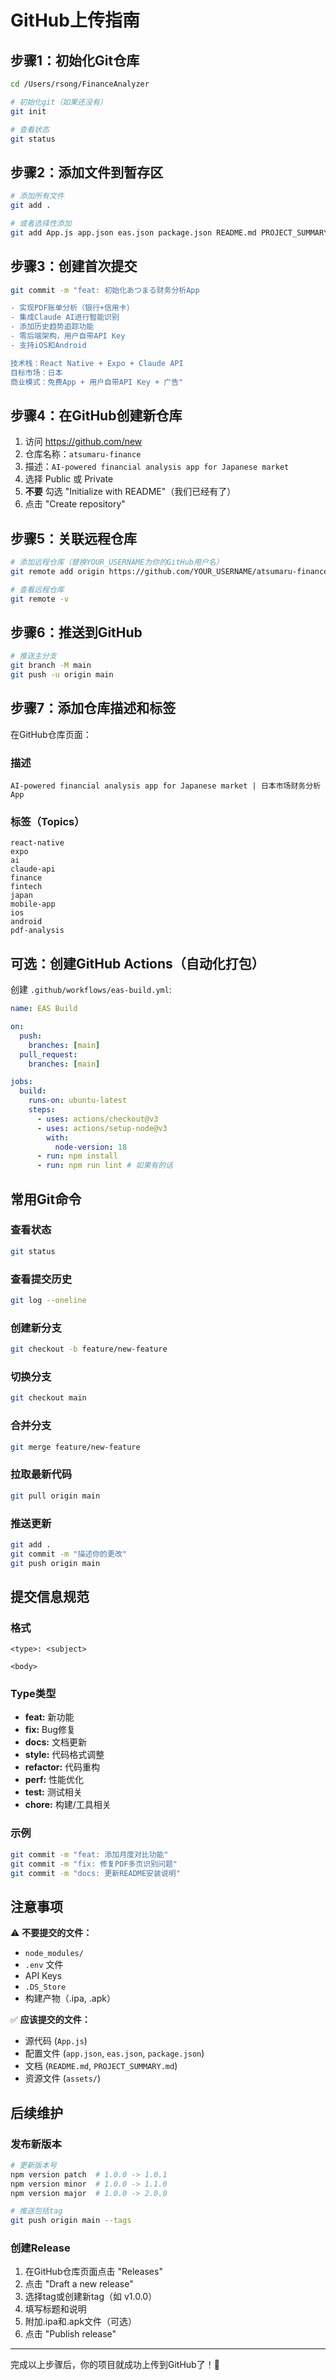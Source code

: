 # GitHub上传指南

## 步骤1：初始化Git仓库

```bash
cd /Users/rsong/FinanceAnalyzer

# 初始化git（如果还没有）
git init

# 查看状态
git status
```

## 步骤2：添加文件到暂存区

```bash
# 添加所有文件
git add .

# 或者选择性添加
git add App.js app.json eas.json package.json README.md PROJECT_SUMMARY.md
```

## 步骤3：创建首次提交

```bash
git commit -m "feat: 初始化あつまる财务分析App

- 实现PDF账单分析（银行+信用卡）
- 集成Claude AI进行智能识别
- 添加历史趋势追踪功能
- 零后端架构，用户自带API Key
- 支持iOS和Android

技术栈：React Native + Expo + Claude API
目标市场：日本
商业模式：免费App + 用户自带API Key + 广告"
```

## 步骤4：在GitHub创建新仓库

1. 访问 https://github.com/new
2. 仓库名称：`atsumaru-finance`
3. 描述：`AI-powered financial analysis app for Japanese market`
4. 选择 Public 或 Private
5. **不要** 勾选 "Initialize with README"（我们已经有了）
6. 点击 "Create repository"

## 步骤5：关联远程仓库

```bash
# 添加远程仓库（替换YOUR_USERNAME为你的GitHub用户名）
git remote add origin https://github.com/YOUR_USERNAME/atsumaru-finance.git

# 查看远程仓库
git remote -v
```

## 步骤6：推送到GitHub

```bash
# 推送主分支
git branch -M main
git push -u origin main
```

## 步骤7：添加仓库描述和标签

在GitHub仓库页面：

### 描述
```
AI-powered financial analysis app for Japanese market | 日本市场财务分析App
```

### 标签（Topics）
```
react-native
expo
ai
claude-api
finance
fintech
japan
mobile-app
ios
android
pdf-analysis
```

## 可选：创建GitHub Actions（自动化打包）

创建 `.github/workflows/eas-build.yml`:

```yaml
name: EAS Build

on:
  push:
    branches: [main]
  pull_request:
    branches: [main]

jobs:
  build:
    runs-on: ubuntu-latest
    steps:
      - uses: actions/checkout@v3
      - uses: actions/setup-node@v3
        with:
          node-version: 18
      - run: npm install
      - run: npm run lint # 如果有的话
```

## 常用Git命令

### 查看状态
```bash
git status
```

### 查看提交历史
```bash
git log --oneline
```

### 创建新分支
```bash
git checkout -b feature/new-feature
```

### 切换分支
```bash
git checkout main
```

### 合并分支
```bash
git merge feature/new-feature
```

### 拉取最新代码
```bash
git pull origin main
```

### 推送更新
```bash
git add .
git commit -m "描述你的更改"
git push origin main
```

## 提交信息规范

### 格式
```
<type>: <subject>

<body>
```

### Type类型
- **feat:** 新功能
- **fix:** Bug修复
- **docs:** 文档更新
- **style:** 代码格式调整
- **refactor:** 代码重构
- **perf:** 性能优化
- **test:** 测试相关
- **chore:** 构建/工具相关

### 示例
```bash
git commit -m "feat: 添加月度对比功能"
git commit -m "fix: 修复PDF多页识别问题"
git commit -m "docs: 更新README安装说明"
```

## 注意事项

⚠️ **不要提交的文件：**
- `node_modules/`
- `.env` 文件
- API Keys
- `.DS_Store`
- 构建产物（.ipa, .apk）

✅ **应该提交的文件：**
- 源代码 (`App.js`)
- 配置文件 (`app.json`, `eas.json`, `package.json`)
- 文档 (`README.md`, `PROJECT_SUMMARY.md`)
- 资源文件 (`assets/`)

## 后续维护

### 发布新版本
```bash
# 更新版本号
npm version patch  # 1.0.0 -> 1.0.1
npm version minor  # 1.0.0 -> 1.1.0
npm version major  # 1.0.0 -> 2.0.0

# 推送包括tag
git push origin main --tags
```

### 创建Release
1. 在GitHub仓库页面点击 "Releases"
2. 点击 "Draft a new release"
3. 选择tag或创建新tag（如 v1.0.0）
4. 填写标题和说明
5. 附加.ipa和.apk文件（可选）
6. 点击 "Publish release"

---

完成以上步骤后，你的项目就成功上传到GitHub了！🎉
